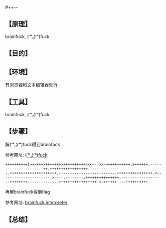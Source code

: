 #++-- 
## **【原理】**

brainfuck, ( ͡° ͜ʖ ͡°)fuck

## **【目的】**



## **【环境】**

有浏览器和文本编辑器就行

## **【工具】**

brainfuck, ( ͡° ͜ʖ ͡°)fuck

## **【步骤】**

解( ͡° ͜ʖ ͡°)fuck得到brainfuck

参考网址: [( ͡° ͜ʖ ͡°)fuck](https://esolangs.org/wiki/(_%CD%A1%C2%B0_%CD%9C%CA%96_%CD%A1%C2%B0)fuck) 

```
++++++++++[>+>+++>+++++++>++++++++++<<<<-]>>>>++++++++++.+++++++.--------------------..++.+++++++++++++++++.--------------.+++++++++++++++++++++.-------------------------.++++++++++++++++.<------------------.---.>----.--------.+++++++++++++++.------------------.++++++++.------------.+++++++++++++++++.<.>+++++.--.++++++++++.
```

再解brainfuck得到flag

参考网址: [brainfuck interpreter](https://sange.fi/esoteric/brainfuck/impl/interp/i.html)

## **【总结】**


